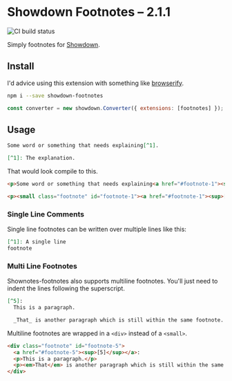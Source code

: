 # Showdown Footnotes – 2.1.1

![CI build status](https://travis-ci.org/Kriegslustig/showdown-footnotes.svg?branch=master)

Simply footnotes for [Showdown](https://github.com/showdownjs/showdown).

## Install

I'd advice using this extension with something like [browserify](https://www.npmjs.com/package/browserify).

```bash
npm i --save showdown-footnotes
```

```js
const converter = new showdown.Converter({ extensions: [footnotes] });
```

## Usage

```md
Some word or something that needs explaining[^1].

[^1]: The explanation.
```

That would look compile to this.

```html
<p>Some word or something that needs explaining<a href="#footnote-1"><sup>[1]</sup></a>.</p>

<p><small class="footnote" id="footnote-1"><a href="#footnote-1"><sup>[1]</sup></a>: The explanation.</small></p>
```

### Single Line Comments

Single line footnotes can be written over multiple lines like this:

```md
[^1]: A single line
footnote
```

### Multi Line Footnotes

Shownotes-footnotes also supports multiline footnotes. You'll just need to indent the lines following the superscript.

```md
[^5]:
  This is a paragraph.

  _That_ is another paragraph which is still within the same footnote.
```

Multiline footnotes are wrapped in a `<div>` instead of a `<small>`.

```html
<div class="footnote" id="footnote-5">
  <a href="#footnote-5"><sup>[5]</sup></a>:
  <p>This is a paragraph.</p>
  <p><em>That</em> is another paragraph which is still within the same footnote.</p>
</div>
```

